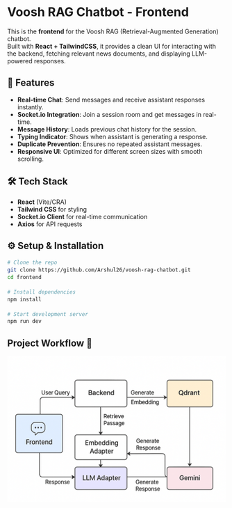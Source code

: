 # Voosh RAG Chatbot - Frontend

This is the **frontend** for the Voosh RAG (Retrieval-Augmented Generation) chatbot.  
Built with **React + TailwindCSS**, it provides a clean UI for interacting with the backend, fetching relevant news documents, and displaying LLM-powered responses.

## 🚀 Features
- **Real-time Chat**: Send messages and receive assistant responses instantly.
- **Socket.io Integration**: Join a session room and get messages in real-time.
- **Message History**: Loads previous chat history for the session.
- **Typing Indicator**: Shows when assistant is generating a response.
- **Duplicate Prevention**: Ensures no repeated assistant messages.
- **Responsive UI**: Optimized for different screen sizes with smooth scrolling.

## 🛠️ Tech Stack
- **React** (Vite/CRA)
- **Tailwind CSS** for styling
- **Socket.io Client** for real-time communication
- **Axios** for API requests


## ⚙️ Setup & Installation
```bash
# Clone the repo
git clone https://github.com/Arshul26/voosh-rag-chatbot.git
cd frontend

# Install dependencies
npm install

# Start development server
npm run dev
```

## Project Workflow 📜
![Project Workflow Pipeline](./src/assets/Pipeline.png)

